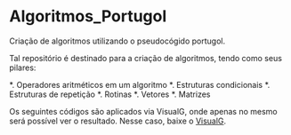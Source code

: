 # Algoritmos_Portugol
 Criação de algoritmos utilizando o pseudocógido portugol.

Tal repositório é destinado para a criação de algoritmos, tendo como seus pilares: 

*. Operadores aritméticos em um algoritmo
*. Estruturas condicionais
*. Estruturas de repetição 
*. Rotinas
*. Vetores
*. Matrizes


Os seguintes códigos são aplicados via VisualG, onde apenas no mesmo será possível ver o resultado. Nesse caso, baixe o <a href="">VisualG</a>.
